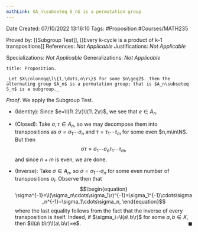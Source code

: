 ```yaml
---
mathLink: $A_n\subseteq S_n$ is a permutation group
---
```


<div class="topSpace"></div>

Date Created: 07/10/2022 13:16:10
Tags: #Proposition #Courses/MATH235

Proved by: [[Subgroup Test]], [[Every k-cycle is a product of k-1 transpositions]]
References: _Not Applicable_
Justifications: _Not Applicable_

Specializations: _Not Applicable_
Generalizations: _Not Applicable_

``` ad-Proposition
title: Proposition.

_Let $X\coloneqq\l\{1,\dots,n\r\}$ for some $n\geq2$. Then the alternating group $A_n$ is a permutation group; that is $A_n\subseteq S_n$ is a subgroup._

```

_Proof_. We apply the Subgroup Test.
* (Identity): Since $e=\l(1\ 2\r)\l(1\ 2\r)$, we see that $e\in A_n$.

* (Closed): Take $\sigma,\tau\in A_n$, so we may decompose them into transpositions as $\sigma=\sigma_1\cdots\sigma_n$ and $\tau=\tau_1\cdots\tau_m$ for some even $n,m\in\N$. But then
$$\begin{equation}
    \sigma\tau=\sigma_1\cdots\sigma_n\tau_1\cdots\tau_m,
\end{equation}$$
and since $n+m$ is even, we are done.
* (Inverse): Take $\sigma\in A_n$, so $\sigma=\sigma_1\cdots\sigma_n$ for some even number of transpositions $\sigma_i$. Observe then that
$$\begin{equation}
    \sigma^{-1}=\l(\sigma_n\cdots\sigma_1\r)^{-1}=\sigma_1^{-1}\cdots\sigma_n^{-1}=\sigma_1\cdots\sigma_n,
\end{equation}$$
where the last equality follows from the fact that the inverse of every transposition is itself. Indeed, if $\sigma_i=\l(a\ b\r)$ for some $a,b\in X$, then $\l(a\ b\r)\l(a\ b\r)=e$.<span style="float:right;">$\blacksquare$</span>
